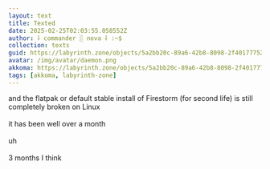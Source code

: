 ```yaml
---
layout: text
title: Texted
date: 2025-02-25T02:03:55.058552Z
author: ⸸ commander ░ nova ⸸ :~$
collection: texts
guid: https://labyrinth.zone/objects/5a2bb20c-89a6-42b8-8098-2f40177752fd
avatar: /img/avatar/daemon.png
akkoma: https://labyrinth.zone/objects/5a2bb20c-89a6-42b8-8098-2f40177752fd
tags: [akkoma, labyrinth-zone]
---
```


<p>and the flatpak or default stable install of Firestorm (for second life) is still completely broken on Linux<br><br>it has been well over a month<br><br>uh<br><br>3 months I think</p>
